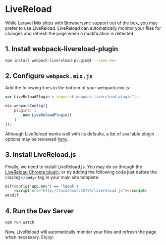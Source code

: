 # LiveReload

While Laravel Mix ships with Browsersync support out of the box, you may prefer to use LiveReload. LiveReload can automatically monitor your files for changes and refresh the page when a modification is detected.

## 1. Install webpack-livereload-plugin

```bash
npm install webpack-livereload-plugin@1 --save-dev
```

## 2. Configure `webpack.mix.js`

Add the following lines to the bottom of your webpack.mix.js:

```js
var LiveReloadPlugin = require('webpack-livereload-plugin');

mix.webpackConfig({
    plugins: [
        new LiveReloadPlugin()
    ]
});
```

Although LiveReload works well with its defaults, a list of available plugin options may be reviewed [here](https://github.com/statianzo/webpack-livereload-plugin/blob/master/README.md).

## 3. Install LiveReload.js

Finally, we need to install LiveReload.js. You may do so through the [LiveReload Chrome plugin](https://chrome.google.com/webstore/detail/livereload/jnihajbhpnppcggbcgedagnkighmdlei),
or by adding the following code just before the closing `</body>` tag in your main site template:

```html
@if(config('app.env') == 'local')
    <script src="http://localhost:35729/livereload.js"></script>
@endif
```

## 4. Run the Dev Server

```bash
npm run watch
```

Now, LiveReload will automatically monitor your files and refresh the page when necessary. Enjoy!
